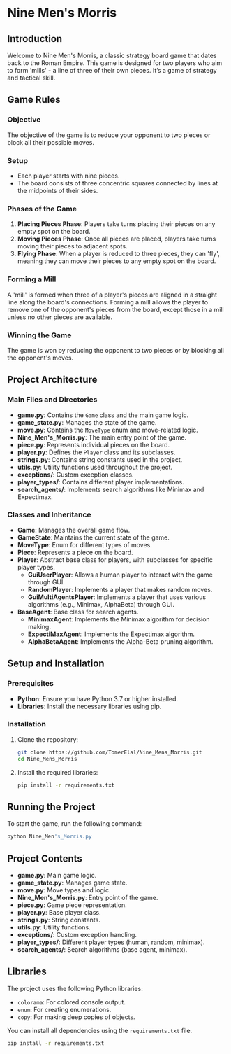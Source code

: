
# Nine Men's Morris

## Introduction

Welcome to Nine Men's Morris, a classic strategy board game that dates back to the Roman Empire. This game is designed for two players who aim to form 'mills' - a line of three of their own pieces. It’s a game of strategy and tactical skill.

## Game Rules

### Objective

The objective of the game is to reduce your opponent to two pieces or block all their possible moves.

### Setup

- Each player starts with nine pieces.
- The board consists of three concentric squares connected by lines at the midpoints of their sides.

### Phases of the Game

1. **Placing Pieces Phase**: Players take turns placing their pieces on any empty spot on the board.
2. **Moving Pieces Phase**: Once all pieces are placed, players take turns moving their pieces to adjacent spots.
3. **Flying Phase**: When a player is reduced to three pieces, they can 'fly', meaning they can move their pieces to any empty spot on the board.

### Forming a Mill

A 'mill' is formed when three of a player's pieces are aligned in a straight line along the board's connections. Forming a mill allows the player to remove one of the opponent's pieces from the board, except those in a mill unless no other pieces are available.

### Winning the Game

The game is won by reducing the opponent to two pieces or by blocking all the opponent's moves.

## Project Architecture

### Main Files and Directories

- **game.py**: Contains the `Game` class and the main game logic.
- **game_state.py**: Manages the state of the game.
- **move.py**: Contains the `MoveType` enum and move-related logic.
- **Nine_Men's_Morris.py**: The main entry point of the game.
- **piece.py**: Represents individual pieces on the board.
- **player.py**: Defines the `Player` class and its subclasses.
- **strings.py**: Contains string constants used in the project.
- **utils.py**: Utility functions used throughout the project.
- **exceptions/**: Custom exception classes.
- **player_types/**: Contains different player implementations.
- **search_agents/**: Implements search algorithms like Minimax and Expectimax.

### Classes and Inheritance

- **Game**: Manages the overall game flow.
- **GameState**: Maintains the current state of the game.
- **MoveType**: Enum for different types of moves.
- **Piece**: Represents a piece on the board.
- **Player**: Abstract base class for players, with subclasses for specific player types.
  - **GuiUserPlayer**: Allows a human player to interact with the game through GUI.
  - **RandomPlayer**: Implements a player that makes random moves.
  - **GuiMultiAgentsPlayer**: Implements a player that uses various algorithms (e.g., Minimax, AlphaBeta) through GUI.
- **BaseAgent**: Base class for search agents.
  - **MinimaxAgent**: Implements the Minimax algorithm for decision making.
  - **ExpectiMaxAgent**: Implements the Expectimax algorithm.
  - **AlphaBetaAgent**: Implements the Alpha-Beta pruning algorithm.

## Setup and Installation

### Prerequisites

- **Python**: Ensure you have Python 3.7 or higher installed.
- **Libraries**: Install the necessary libraries using pip.

### Installation

1. Clone the repository:
   ```bash
   git clone https://github.com/TomerElal/Nine_Mens_Morris.git
   cd Nine_Mens_Morris
   ```

2. Install the required libraries:
   ```bash
   pip install -r requirements.txt
   ```

## Running the Project

To start the game, run the following command:
```bash
python Nine_Men's_Morris.py
```

## Project Contents

- **game.py**: Main game logic.
- **game_state.py**: Manages game state.
- **move.py**: Move types and logic.
- **Nine_Men's_Morris.py**: Entry point of the game.
- **piece.py**: Game piece representation.
- **player.py**: Base player class.
- **strings.py**: String constants.
- **utils.py**: Utility functions.
- **exceptions/**: Custom exception handling.
- **player_types/**: Different player types (human, random, minimax).
- **search_agents/**: Search algorithms (base agent, minimax).

## Libraries

The project uses the following Python libraries:
- `colorama`: For colored console output.
- `enum`: For creating enumerations.
- `copy`: For making deep copies of objects.

You can install all dependencies using the `requirements.txt` file.

```bash
pip install -r requirements.txt
```
